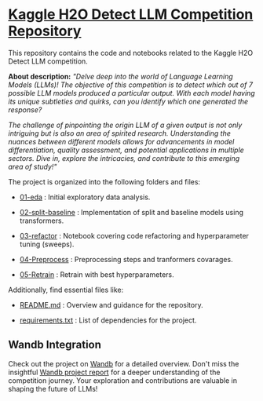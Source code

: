 # [Kaggle H2O Detect LLM Competition Repository](https://www.kaggle.com/competitions/h2oai-predict-the-llm)

This repository contains the code and notebooks related to the Kaggle H2O Detect LLM competition. 

**About description:** <em>"Delve deep into the world of Language Learning Models (LLMs)! The objective of this competition is to detect which out of 7 possible LLM models produced a particular output. With each model having its unique subtleties and quirks, can you identify which one generated the response?

The challenge of pinpointing the origin LLM of a given output is not only intriguing but is also an area of spirited research. Understanding the nuances between different models allows for advancements in model differentiation, quality assessment, and potential applications in multiple sectors. Dive in, explore the intricacies, and contribute to this emerging area of study!"</em>


The project is organized into the following folders and files:

* [01-eda](01-eda/1-basic-eda.ipynb) : Initial exploratory data analysis.

* [02-split-baseline](02-split-baseline/02-transformers-distilbert-split-n-baseline.ipynb) : Implementation of split and baseline models using transformers.

* [03-refactor](03-refactor/03-refactor.ipynb) : Notebook covering code refactoring and hyperparameter tuning (sweeps).

* [04-Preprocess](04-Preprocess/preprocess.ipynb) : Preprocessing steps and tranformers covarages.

* [05-Retrain](05-Retrain/04-retrain.ipynb) : Retrain with best hyperparameters.


Additionally, find essential files like:

* [README.md](README.md) : Overview and guidance for the repository.
  
* [requirements.txt](requirements.txt) : List of dependencies for the project.


## Wandb Integration
Check out the project on [Wandb](https://wandb.ai/mustafakeser/h2o-ai-predict-the-llm-kaggle-competition/overview?workspace=user-mustafakeser)
 for a detailed overview. Don't miss the insightful [Wandb project report](https://wandb.ai/mustafakeser/h2o-ai-predict-the-llm-kaggle-competition/reports/Predict-The-LLM-Kaggle-Community-Competition---Vmlldzo1ODA3NTcx)
for a deeper understanding of the competition journey. Your exploration and contributions are valuable in shaping the future of LLMs!



